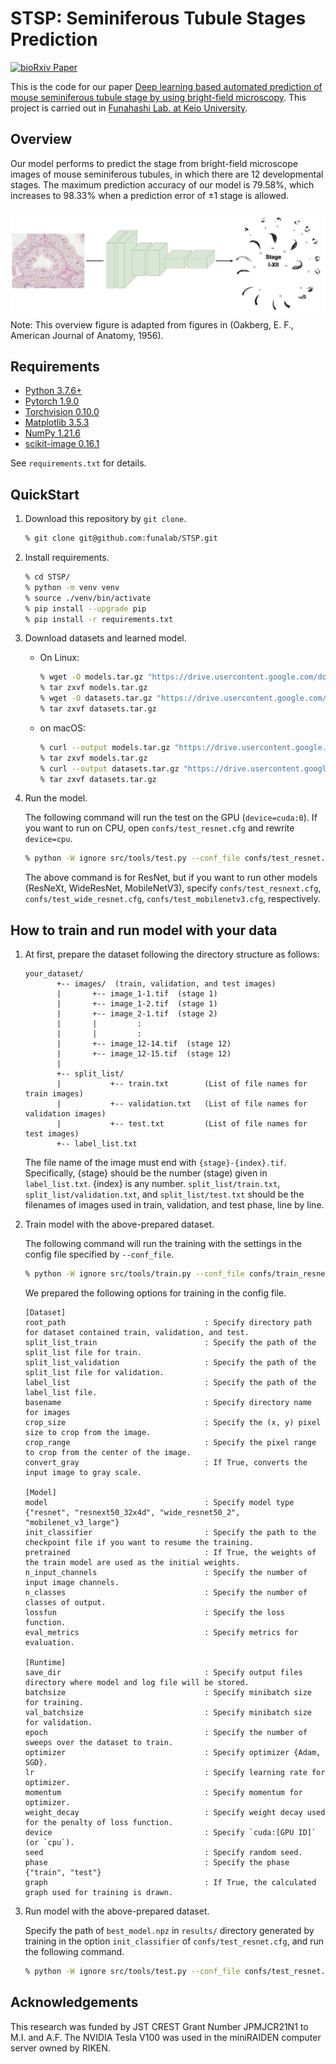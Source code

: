 # STSP: Seminiferous Tubule Stages Prediction

[![bioRxiv Paper](https://img.shields.io/badge/DOI-10.1101/2024.08.07.606973-blue)](https://doi.org/10.1101/2024.08.07.606973)

This is the code for our paper [Deep learning based automated prediction of mouse seminiferous tubule stage by using bright-field microscopy](https://doi.org/10.1101/2024.08.07.606973). 
This project is carried out in [Funahashi Lab. at Keio University](https://fun.bio.keio.ac.jp/).


## Overview

Our model performs to predict the stage from bright-field microscope images of mouse seminiferous tubules, in which there are 12 developmental stages.
The maximum prediction accuracy of our model is 79.58%, which increases to 98.33% when a prediction error of ±1 stage is allowed.

![overview](figs/overview.jpg)
Note: This overview figure is adapted from figures in (Oakberg, E. F., American Journal of Anatomy, 1956).


## Requirements

- [Python 3.7.6+](https://www.python.org/downloads/)
- [Pytorch 1.9.0](https://pytorch.org/)
- [Torchvision 0.10.0](https://pytorch.org/vision/stable/index.html)
- [Matplotlib 3.5.3](https://matplotlib.org/)
- [NumPy 1.21.6](http://www.numpy.org)
- [scikit-image 0.16.1](http://scikit-image.org/)

See ```requirements.txt``` for details. 


## QuickStart

1. Download this repository by `git clone`.
   ```sh
   % git clone git@github.com:funalab/STSP.git
   ```
2. Install requirements.
   ```sh
   % cd STSP/
   % python -m venv venv
   % source ./venv/bin/activate
   % pip install --upgrade pip
   % pip install -r requirements.txt
   ```
3. Download datasets and learned model.
   - On Linux:

      ```sh
      % wget -O models.tar.gz "https://drive.usercontent.google.com/download?id=1nht6tVhA4aCNeCQj2r9zk67J0cHeBpYe&confirm=xxx"
      % tar zxvf models.tar.gz
      % wget -O datasets.tar.gz "https://drive.usercontent.google.com/download?id=1XwMSSAH1xMW0vwHoEobP2iyjrn4eSNZa&confirm=xxx"
      % tar zxvf datasets.tar.gz
      ```

   - on macOS:
     ```sh
     % curl --output models.tar.gz "https://drive.usercontent.google.com/download?id=1nht6tVhA4aCNeCQj2r9zk67J0cHeBpYe&confirm=xxx"
     % tar zxvf models.tar.gz
     % curl --output datasets.tar.gz "https://drive.usercontent.google.com/download?id=1XwMSSAH1xMW0vwHoEobP2iyjrn4eSNZa&confirm=xxx"
     % tar zxvf datasets.tar.gz
     ```
4. Run the model.

    The following command will run the test on the GPU (`device=cuda:0`).
    If you want to run on CPU, open `confs/test_resnet.cfg` and rewrite `device=cpu`.
    ```sh
    % python -W ignore src/tools/test.py --conf_file confs/test_resnet.cfg
    ```
    The above command is for ResNet, but if you want to run other models (ResNeXt, WideResNet, MobileNetV3), specify `confs/test_resnext.cfg`, `confs/test_wide_resnet.cfg`, `confs/test_mobilenetv3.cfg`, respectively.


## How to train and run model with your data

1. At first, prepare the dataset following the directory structure as follows:

    ```
    your_dataset/
           +-- images/  (train, validation, and test images)
           |       +-- image_1-1.tif  (stage 1)
           |       +-- image_1-2.tif  (stage 1)
           |       +-- image_2-1.tif  (stage 2)
           |       |         :        
           |       |         :        
           |       +-- image_12-14.tif  (stage 12)
           |       +-- image_12-15.tif  (stage 12)
           | 
           +-- split_list/
           |           +-- train.txt        (List of file names for train images)
           |           +-- validation.txt   (List of file names for validation images)
           |           +-- test.txt         (List of file names for test images)
           +-- label_list.txt
    ```
    The file name of the image must end with `{stage}-{index}.tif`.
    Specifically, {stage} should be the number (stage) given in `label_list.txt`. {index} is any number.
    `split_list/train.txt`, `split_list/validation.txt`, and `split_list/test.txt` should be the filenames of images used in train, validation, and test phase, line by line.


2. Train model with the above-prepared dataset.
    
    The following command will run the training with the settings in the config file specified by `--conf_file`.

    ```sh
    % python -W ignore src/tools/train.py --conf_file confs/train_resnet.cfg
    ```

    We prepared the following options for training in the config file.

    ```
    [Dataset]
    root_path                               : Specify directory path for dataset contained train, validation, and test.
    split_list_train                        : Specify the path of the split_list file for train.
    split_list_validation                   : Specify the path of the split_list file for validation.
    label_list                              : Specify the path of the label_list file.
    basename                                : Specify directory name for images
    crop_size                               : Specify the (x, y) pixel size to crop from the image.
    crop_range                              : Specify the pixel range to crop from the center of the image.
    convert_gray                            : If True, converts the input image to gray scale.
    
    [Model]
    model                                   : Specify model type {"resnet", "resnext50_32x4d", "wide_resnet50_2", "mobilenet_v3_large"}
    init_classifier                         : Specify the path to the checkpoint file if you want to resume the training.
    pretrained                              : If True, the weights of the train model are used as the initial weights.
    n_input_channels                        : Specify the number of input image channels.
    n_classes                               : Specify the number of classes of output.
    lossfun                                 : Specify the loss function.
    eval_metrics                            : Specify metrics for evaluation.
    
    [Runtime]
    save_dir                                : Specify output files directory where model and log file will be stored.
    batchsize                               : Specify minibatch size for training.
    val_batchsize                           : Specify minibatch size for validation.
    epoch                                   : Specify the number of sweeps over the dataset to train.
    optimizer                               : Specify optimizer {Adam, SGD}.
    lr                                      : Specify learning rate for optimizer.
    momentum                                : Specify momentum for optimizer.
    weight_decay                            : Specify weight decay used for the penalty of loss function.
    device                                  : Specify `cuda:[GPU ID]` (or `cpu`).
    seed                                    : Specify random seed.
    phase                                   : Specify the phase {"train", "test"}
    graph                                   : If True, the calculated graph used for training is drawn.
    ```

3. Run model with the above-prepared dataset.

    Specify the path of `best_model.npz` in `results/` directory  generated by training in the option `init_classifier` of `confs/test_resnet.cfg`, and run the following command.
    ```sh
    % python -W ignore src/tools/test.py --conf_file confs/test_resnet.cfg
    ```


## Acknowledgements

This research was funded by JST CREST Grant Number JPMJCR21N1 to M.I. and A.F. The NVIDIA Tesla V100 was used in the miniRAIDEN computer server owned by RIKEN.
